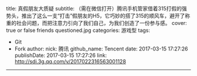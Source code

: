title: 真假朋友大质疑
subtitle: （需在微信打开）腾讯手机管家借着315打假的强势头，推出了这么一支“打击”假朋友的H5，它巧妙的搭了315的顺风车，避开了称重的社会问题，而把注意力引向了我们自己，为我们创造了一份参与感。
cover: true or false friends questioned.jpg
categories: 游戏型
tags:
  - Git
  - Fork
author:
  nick: 腾讯
  github_name: Tencent
date: 2017-03-15 17:27:26
publishDate: 2017-03-15 17:27:26
link: http://sdi.3g.qq.com/v/2017022316563001128
---

<!-- more -->
